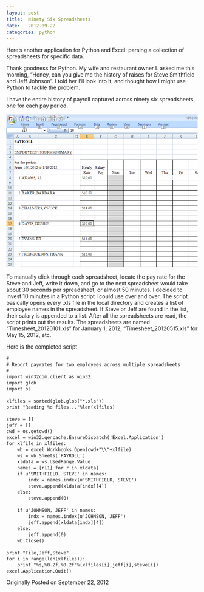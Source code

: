 ```yaml
---
layout: post
title:  Ninety Six Spreadsheets
date:   2012-09-22
categories: python
---
```


Here’s another application for Python and Excel: parsing a collection of
spreadsheets for specific data.

Thank goodness for Python. My wife and restaurant owner L asked me this morning,
“Honey, can you give me the history of raises for Steve Smithfield and Jeff
Johnson”. I told her I’ll look into it, and thought how I might use Python to
tackle the problem.

I have the entire history of payroll captured across ninety six spreadsheets,
one for each pay period.

![payroll](/assets/images/20120922_payroll.png)

To manually click through each spreadsheet, locate the pay rate for the Steve
and Jeff, write it down, and go to the next spreadsheet would take about 30
seconds per spreadsheet, or almost 50 minutes. I decided to invest 10 minutes in
a Python script I could use over and over. The script basically opens every .xls
file in the local directory and creates a list of employee names in the
spreadsheet. If Steve or Jeff are found in the list, their salary is appended to
a list. After all the spreadsheets are read, the script prints out the results.
The spreadsheets are named “Timesheet_20120101.xls” for January 1, 2012,
“Timesheet_20120515.xls” for May 15, 2012, etc.

Here is the completed script

```
#
# Report payrates for two employees across multiple spreadsheets
#
import win32com.client as win32
import glob
import os

xlfiles = sorted(glob.glob("*.xls"))
print "Reading %d files..."%len(xlfiles)

steve = []
jeff = []
cwd = os.getcwd()
excel = win32.gencache.EnsureDispatch('Excel.Application')
for xlfile in xlfiles:
    wb = excel.Workbooks.Open(cwd+"\\"+xlfile)
    ws = wb.Sheets('PAYROLL')
    xldata = ws.UsedRange.Value
    names = [r[1] for r in xldata]
    if u'SMITHFIELD, STEVE' in names:
        indx = names.index(u'SMITHFIELD, STEVE')
        steve.append(xldata[indx][4])
    else:
        steve.append(0)

    if u'JOHNSON, JEFF' in names:
        indx = names.index(u'JOHNSON, JEFF')
        jeff.append(xldata[indx][4])
    else:
        jeff.append(0)
    wb.Close()

print "File,Jeff,Steve"
for i in range(len(xlfiles)):
    print "%s,%0.2f,%0.2f"%(xlfiles[i],jeff[i],steve[i])
excel.Application.Quit()
```

Originally Posted on September 22, 2012
